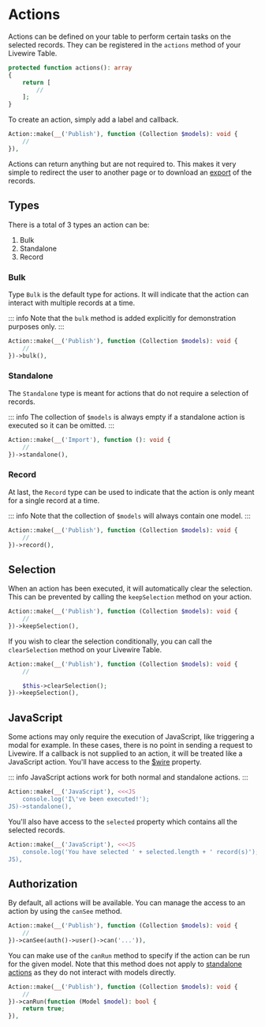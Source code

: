 # Actions

Actions can be defined on your table to perform certain tasks on the selected records. They can be registered in the `actions` method of your Livewire Table.

```php
protected function actions(): array
{
    return [
        //
    ];
}
```

To create an action, simply add a label and callback.

```php
Action::make(__('Publish'), function (Collection $models): void {
    //
}),
```

Actions can return anything but are not required to. This makes it very simple to redirect the user to another page or to download an [export](/usage/exports) of the records.

## Types

There is a total of 3 types an action can be:

1. Bulk
2. Standalone
3. Record

### Bulk

Type `Bulk` is the default type for actions. It will indicate that the action can interact with multiple records at a time.

::: info
Note that the `bulk` method is added explicitly for demonstration purposes only.
:::

```php
Action::make(__('Publish'), function (Collection $models): void {
    //
})->bulk(),
```

### Standalone

The `Standalone` type is meant for actions that do not require a selection of records.

::: info
The collection of `$models` is always empty if a standalone action is executed so it can be omitted.
:::

```php
Action::make(__('Import'), function (): void {
    //
})->standalone(),
```

### Record

At last, the `Record` type can be used to indicate that the action is only meant for a single record at a time.

::: info
Note that the collection of `$models` will always contain one model.
:::

```php
Action::make(__('Publish'), function (Collection $models): void {
    //
})->record(),
```

## Selection

When an action has been executed, it will automatically clear the selection. This can be prevented by calling the `keepSelection` method on your action.

```php
Action::make(__('Publish'), function (Collection $models): void {
    //
})->keepSelection(),
```

If you wish to clear the selection conditionally, you can call the `clearSelection` method on your Livewire Table.

```php
Action::make(__('Publish'), function (Collection $models): void {
    //

    $this->clearSelection();
})->keepSelection(),
```

## JavaScript

Some actions may only require the execution of JavaScript, like triggering a modal for example. In these cases, there is no point in sending a request to Livewire. If a callback is not supplied to an action, it will be treated like a JavaScript action. You'll have access to the [$wire](https://livewire.laravel.com/docs/javascript#the-wire-object) property.

::: info
JavaScript actions work for both normal and standalone actions.
:::

```php
Action::make(__('JavaScript'), <<<JS
    console.log('I\'ve been executed!');
JS)->standalone(),
```

You'll also have access to the `selected` property which contains all the selected records.

```php
Action::make(__('JavaScript'), <<<JS
    console.log('You have selected ' + selected.length + ' record(s)');
JS),
```

## Authorization

By default, all actions will be available. You can manage the access to an action by using the `canSee` method.

```php
Action::make(__('Publish'), function (Collection $models): void {
    //
})->canSee(auth()->user()->can('...')),
```

You can make use of the `canRun` method to specify if the action can be run for the given model. Note that this method does not apply to [standalone actions](#standalone) as they do not interact with models directly.

```php
Action::make(__('Publish'), function (Collection $models): void {
    //
})->canRun(function (Model $model): bool {
    return true;
}),
```
